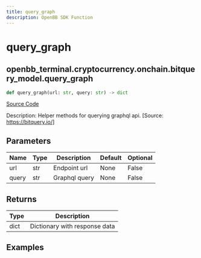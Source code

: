 ```yaml
---
title: query_graph
description: OpenBB SDK Function
---
```


# query_graph

## openbb_terminal.cryptocurrency.onchain.bitquery_model.query_graph

```python title='openbb_terminal/cryptocurrency/onchain/bitquery_model.py'
def query_graph(url: str, query: str) -> dict
```
[Source Code](https://github.com/OpenBB-finance/OpenBBTerminal/tree/main/openbb_terminal/cryptocurrency/onchain/bitquery_model.py#L159)

Description: Helper methods for querying graphql api. [Source: https://bitquery.io/]

## Parameters

| Name | Type | Description | Default | Optional |
| ---- | ---- | ----------- | ------- | -------- |
| url | str | Endpoint url | None | False |
| query | str | Graphql query | None | False |

## Returns

| Type | Description |
| ---- | ----------- |
| dict | Dictionary with response data |

## Examples

